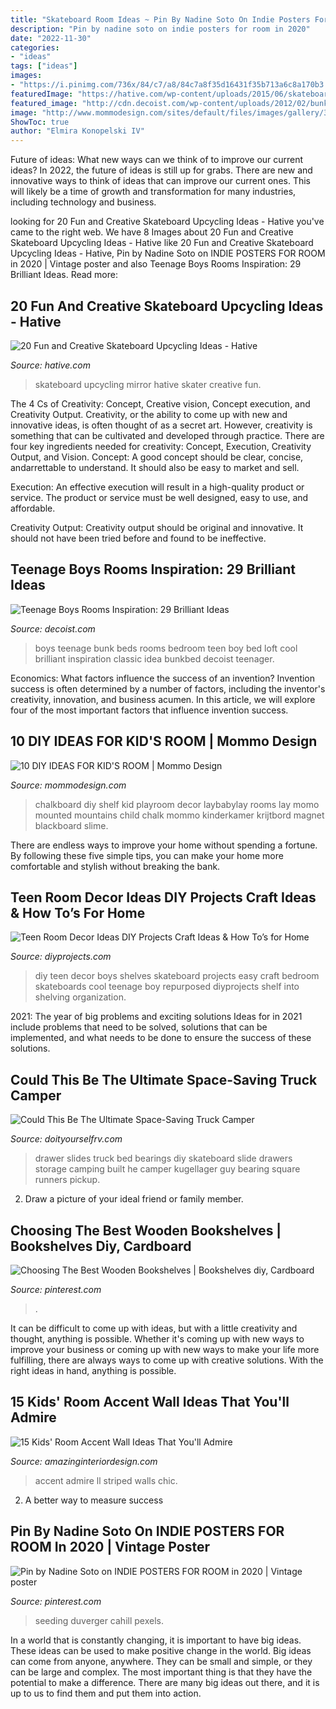 ```yaml
---
title: "Skateboard Room Ideas ~ Pin By Nadine Soto On Indie Posters For Room In 2020"
description: "Pin by nadine soto on indie posters for room in 2020"
date: "2022-11-30"
categories:
- "ideas"
tags: ["ideas"]
images:
- "https://i.pinimg.com/736x/84/c7/a8/84c7a8f35d16431f35b713a6c8a170b3.jpg"
featuredImage: "https://hative.com/wp-content/uploads/2015/06/skateboard-upcycling-ideas/1--20-skateboard-upcycling-ideas.jpg"
featured_image: "http://cdn.decoist.com/wp-content/uploads/2012/02/bunk-beds-teenage-boys-room-idea.jpg"
image: "http://www.mommodesign.com/sites/default/files/images/gallery/373/diyshelfandchalkboard.jpg"
ShowToc: true
author: "Elmira Konopelski IV"
---
```



Future of ideas: What new ways can we think of to improve our current ideas?
In 2022, the future of ideas is still up for grabs. There are new and innovative ways to think of ideas that can improve our current ones. This will likely be a time of growth and transformation for many industries, including technology and business.

	

		
looking for 20 Fun and Creative Skateboard Upcycling Ideas - Hative you've came to the right web. We have 8 Images about 20 Fun and Creative Skateboard Upcycling Ideas - Hative like 20 Fun and Creative Skateboard Upcycling Ideas - Hative, Pin by Nadine Soto on INDIE POSTERS FOR ROOM in 2020 | Vintage poster and also Teenage Boys Rooms Inspiration: 29 Brilliant Ideas. Read more:
		
    
## 20 Fun And Creative Skateboard Upcycling Ideas - Hative

<img loading=lazy src="https://hative.com/wp-content/uploads/2015/06/skateboard-upcycling-ideas/1--20-skateboard-upcycling-ideas.jpg" onerror="this.onerror=null;this.src='https://tse1.mm.bing.net/th?id=OIP.7dGGHEhSP00EDaCi_v92SgHaLn&amp;pid=15.1';" alt="20 Fun and Creative Skateboard Upcycling Ideas - Hative">

_Source: hative.com_

>skateboard upcycling mirror hative skater creative fun. 

	

The 4 Cs of Creativity: Concept, Creative vision, Concept execution, and Creativity Output.
Creativity, or the ability to come up with new and innovative ideas, is often thought of as a secret art. However, creativity is something that can be cultivated and developed through practice. There are four key ingredients needed for creativity: Concept, Execution, Creativity Output, and Vision.
Concept: A good concept should be clear, concise, andarrettable to understand. It should also be easy to market and sell.

Execution: An effective execution will result in a high-quality product or service. The product or service must be well designed, easy to use, and affordable.

Creativity Output: Creativity output should be original and innovative. It should not have been tried before and found to be ineffective.

    
## Teenage Boys Rooms Inspiration: 29 Brilliant Ideas

<img loading=lazy src="http://cdn.decoist.com/wp-content/uploads/2012/02/bunk-beds-teenage-boys-room-idea.jpg" onerror="this.onerror=null;this.src='https://tse3.mm.bing.net/th?id=OIP.-9h2jaGWbgIFDURZdiZR_gHaFj&amp;pid=15.1';" alt="Teenage Boys Rooms Inspiration: 29 Brilliant Ideas">

_Source: decoist.com_

>boys teenage bunk beds rooms bedroom teen boy bed loft cool brilliant inspiration classic idea bunkbed decoist teenager. 

	

Economics: What factors influence the success of an invention?
Invention success is often determined by a number of factors, including the inventor's creativity, innovation, and business acumen. In this article, we will explore four of the most important factors that influence invention success.

    
## 10 DIY IDEAS FOR KID&#039;S ROOM | Mommo Design

<img loading=lazy src="http://www.mommodesign.com/sites/default/files/images/gallery/373/diyshelfandchalkboard.jpg" onerror="this.onerror=null;this.src='https://tse3.mm.bing.net/th?id=OIP.QEOz0OJDnhJHtopKyL6J7AHaK8&amp;pid=15.1';" alt="10 DIY IDEAS FOR KID&#039;S ROOM | Mommo Design">

_Source: mommodesign.com_

>chalkboard diy shelf kid playroom decor laybabylay rooms lay momo mounted mountains child chalk mommo kinderkamer krijtbord magnet blackboard slime. 

	

There are endless ways to improve your home without spending a fortune. By following these five simple tips, you can make your home more comfortable and stylish without breaking the bank.

    
## Teen Room Decor Ideas DIY Projects Craft Ideas &amp; How To’s For Home

<img loading=lazy src="https://diyprojects.com/wp-content/uploads/2015/08/Easy-DIY-Teen-Room-Decor-Ideas-for-Boys-Skateboard-Shelves.jpg" onerror="this.onerror=null;this.src='https://tse3.mm.bing.net/th?id=OIP.ycVIfw75cpKaRvwKYtIl0gHaLG&amp;pid=15.1';" alt="Teen Room Decor Ideas DIY Projects Craft Ideas &amp; How To’s for Home">

_Source: diyprojects.com_

>diy teen decor boys shelves skateboard projects easy craft bedroom skateboards cool teenage boy repurposed diyprojects shelf into shelving organization. 

	

2021: The year of big problems and exciting solutions
Ideas for in 2021 include problems that need to be solved, solutions that can be implemented, and what needs to be done to ensure the success of these solutions.

    
## Could This Be The Ultimate Space-Saving Truck Camper

<img loading=lazy src="http://www.doityourselfrv.com/wp-content/uploads/2014/11/He-used-skateboard-bearings-as-drawer-slides.jpg" onerror="this.onerror=null;this.src='https://tse1.mm.bing.net/th?id=OIP.b6E3tzSq5os5UgP82KzaLQHaE7&amp;pid=15.1';" alt="Could This Be The Ultimate Space-Saving Truck Camper">

_Source: doityourselfrv.com_

>drawer slides truck bed bearings diy skateboard slide drawers storage camping built he camper kugellager guy bearing square runners pickup. 

	

2. Draw a picture of your ideal friend or family member.

    
## Choosing The Best Wooden Bookshelves | Bookshelves Diy, Cardboard

<img loading=lazy src="https://i.pinimg.com/originals/67/02/92/670292ed4bdc259491f3551941315b84.jpg" onerror="this.onerror=null;this.src='https://tse1.mm.bing.net/th?id=OIP.15I3yVJhoujLeqHkqdJCFwHaHj&amp;pid=15.1';" alt="Choosing The Best Wooden Bookshelves | Bookshelves diy, Cardboard">

_Source: pinterest.com_

>. 

	

It can be difficult to come up with ideas, but with a little creativity and thought, anything is possible. Whether it's coming up with new ways to improve your business or coming up with new ways to make your life more fulfilling, there are always ways to come up with creative solutions. With the right ideas in hand, anything is possible.

    
## 15 Kids&#039; Room Accent Wall Ideas That You&#039;ll Admire

<img loading=lazy src="http://www.amazinginteriordesign.com/wp-content/uploads/2015/03/725.jpg" onerror="this.onerror=null;this.src='https://tse4.mm.bing.net/th?id=OIP.UNDG_OhJvUeDAf-eS6Ys5gHaND&amp;pid=15.1';" alt="15 Kids&#039; Room Accent Wall Ideas That You&#039;ll Admire">

_Source: amazinginteriordesign.com_

>accent admire ll striped walls chic. 

	

2. A better way to measure success

    
## Pin By Nadine Soto On INDIE POSTERS FOR ROOM In 2020 | Vintage Poster

<img loading=lazy src="https://i.pinimg.com/736x/84/c7/a8/84c7a8f35d16431f35b713a6c8a170b3.jpg" onerror="this.onerror=null;this.src='https://tse4.mm.bing.net/th?id=OIP.hbiEUhPU_DXsAcqCzrAhpwHaLc&amp;pid=15.1';" alt="Pin by Nadine Soto on INDIE POSTERS FOR ROOM in 2020 | Vintage poster">

_Source: pinterest.com_

>seeding duverger cahill pexels. 

	

In a world that is constantly changing, it is important to have big ideas. These ideas can be used to make positive change in the world. Big ideas can come from anyone, anywhere. They can be small and simple, or they can be large and complex. The most important thing is that they have the potential to make a difference. There are many big ideas out there, and it is up to us to find them and put them into action.

